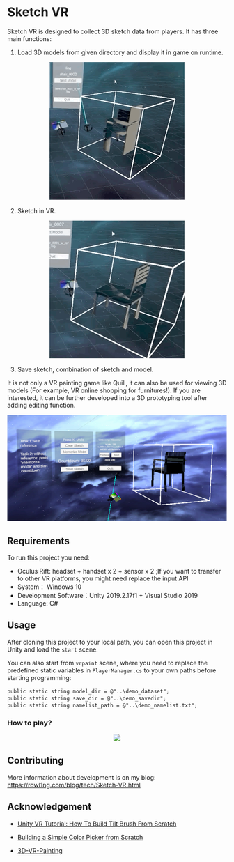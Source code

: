 # Sketch VR



Sketch VR is designed to collect 3D sketch data from players. It has three main functions:

1. Load 3D models from given directory and display it in game on runtime. 

<div align=center><img src="imgs/Jan-23-2020%2013-35-06.gif"/></div>   

2. Sketch in VR.

<div align=center><img src="imgs/Jan-23-2020%2013-30-49.gif"/></div>   

3. Save sketch, combination of sketch and model.

It is not only a VR painting game like Quill, it can also be used for viewing 3D models (For example, VR online shopping for furnitures!). If you are interested, it can be further developed into a 3D prototyping tool after adding editing function.

<div align=center><img src="imgs/scene.PNG"/></div>  

## Requirements

To run this project you need:

- Oculus Rift: headset + handset x 2 + sensor x 2 ;If you want to transfer to other VR platforms, you might need replace the input API
- System： Windows 10
- Development Software：Unity 2019.2.17f1 + Visual Studio 2019
- Language: C# 

## Usage

After cloning this project to your local path, you can open this project in Unity and load the `start` scene.

You can also start from `vrpaint` scene, where you need to replace the predefined static variables in `PlayerManager.cs` to your own paths before starting programming:

```
public static string model_dir = @"..\demo_dataset";
public static string save_dir = @"..\demo_savedir";
public static string namelist_path = @"..\demo_namelist.txt";
```

### How to play?

<div align=center><img src="http://static.zybuluo.com/sixijinling/olif621bse940kc27egig9mm/D436FCE8-A98B-4E5F-BC3E-16FFE8B7AD4A_1_201_a.jpeg"/></div>  

## Contributing

More information about development is on my blog: https://rowl1ng.com/blog/tech/Sketch-VR.html

## Acknowledgement

- [Unity VR Tutorial: How To Build Tilt Brush From Scratch][5]
- [Building a Simple Color Picker from Scratch][6]
- [3D-VR-Painting][7]


  [5]: https://www.youtube.com/watch?v=eMJATZI0A7c
  [6]: https://www.youtube.com/watch?v=wysIsMEQ3_Y
  [7]: https://github.com/E-BAO/3D-VR-Painting
